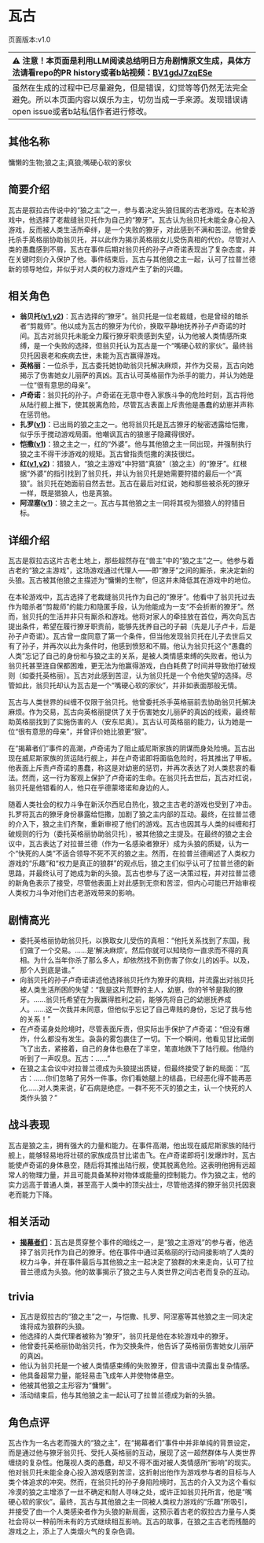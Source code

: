 # 瓦古
页面版本:v1.0
 

| :warning: 注意！本页面是利用LLM阅读总结明日方舟剧情原文生成，具体方法请看repo的PR history或者b站视频：[BV1gdJ7zqESe](https://www.bilibili.com/video/BV1gdJ7zqESe/)         |
|:----------------------------|
| 虽然在生成的过程中已尽量避免，但是错误，幻觉等等仍然无法完全避免。所以本页面内容以娱乐为主，切勿当成一手来源。发现错误请open issue或者b站私信作者进行修改。|



## 其他名称
慵懒的生物;狼之主;真狼;嘴硬心软的家伙
## 简要介绍
瓦古是叙拉古传说中的“狼之主”之一，参与着决定头狼归属的古老游戏。在本轮游戏中，他选择了老裁缝翁贝托作为自己的“獠牙”。瓦古认为翁贝托未能全身心投入游戏，反而被人类生活所牵绊，是一个失败的獠牙，对此感到不满和苦涩。他曾委托杀手英格丽协助翁贝托，并以此作为揭示英格丽女儿受伤真相的代价。尽管对人类的愚蠢感到不屑，瓦古在事件后期对翁贝托的孙子卢奇诺表现出了复杂态度，并在关键时刻介入保护了他。事件结束后，瓦古与其他狼之主一起，认可了拉普兰德新的领导地位，并似乎对人类的权力游戏产生了新的兴趣。
## 相关角色
-   **翁贝托([v1](extended_char_weng_bei_tuo.md),[v2](../char_v3/extended_char_weng_bei_tuo.md))**：瓦古选择的“獠牙”。翁贝托是一位老裁缝，也是曾经的暗杀者“剪裁师”。他以成为瓦古的獠牙为代价，换取平静地抚养孙子卢奇诺的时间。瓦古对翁贝托未能全力履行獠牙职责感到失望，认为他被人类情感所束缚，是一个失败的选择，但翁贝托认为瓦古是一个“嘴硬心软的家伙”。最终翁贝托因衰老和疾病去世，未能为瓦古赢得游戏。
-   **英格丽**：一位杀手，瓦古委托她协助翁贝托解决麻烦，并作为交易，瓦古向她揭示了伤害她女儿丽萨的真凶。瓦古认可英格丽作为杀手的能力，并认为她是一位“很有意思的母亲”。
-   **卢奇诺**：翁贝托的孙子。卢奇诺在无意中卷入家族斗争的危险时刻，瓦古将他从陆行舰上推下，使其脱离危险，尽管瓦古表面上斥责他是愚蠢的幼崽并声称在惩罚他。
-   **扎罗([v1](extended_char_zha_luo.md))**：已出局的狼之主之一。他将翁贝托是瓦古獠牙的秘密透露给恺撒，似乎乐于搅动游戏局面。他嘲讽瓦古的狼崽子隐藏得很好。
-   **恺撒([v1](extended_char_kai_sa.md))**：狼之主之一，红的“外婆”。他与其他狼之主一同出现，并强制执行狼之主不得干涉游戏的规矩。瓦古曾指责恺撒的演技很烂。
-   **红([v1](char_144_red.md),[v2](../char_v3/char_144_red.md))**：猎狼人，“狼之主游戏”中狩猎“真狼”（狼之主）的“獠牙”。红根据“外婆”的指引找到了翁贝托，并认为翁贝托是她需要狩猎的最后一个“真狼”。翁贝托在她面前自然去世。瓦古在最后对红说，她和那些被杀死的獠牙一样，既是猎狼人，也是真狼。
-   **阿涅塞([v1](extended_char_a_nie_sai.md))**：狼之主之一。瓦古与其他狼之主一同将其视为猎狼人的狩猎目标。
## 详细介绍
瓦古是叙拉古这片古老土地上，那些超然存在“兽主”中的“狼之主”之一。他参与着古老的“狼之主游戏”，这场游戏通过代理人——即“獠牙”之间的厮杀，来决定新的头狼。瓦古被其他狼之主描述为“慵懒的生物”，但这并未降低其在游戏中的地位。

在本轮游戏中，瓦古选择了老裁缝翁贝托作为自己的“獠牙”。他看中了翁贝托过去作为暗杀者“剪裁师”的能力和隐匿手段，认为他能成为一支“不会折断的獠牙”。然而，翁贝托的生活并非只有厮杀和游戏。他将对家人的牵挂放在首位，两次向瓦古提出条件，希望在履行獠牙职责前，能够先抚养自己的子嗣（先是儿子卢卡，后是孙子卢奇诺）。瓦古曾一度同意了第一个条件，但当他发现翁贝托在儿子去世后又有了孙子，并再次以此为条件时，他感到愤怒和不屑。他认为翁贝托这个“愚蠢的人类”忘记了自己的身份和与狼之主的关系，是被人类情感束缚的失败者。他认为翁贝托甚至连自保都困难，更无法为他赢得游戏，白白耗费了时间并导致他打破规则（如委托英格丽）。瓦古对此感到苦涩，认为翁贝托是一个令他失望的选择。尽管如此，翁贝托却认为瓦古是一个“嘴硬心软的家伙”，并非如表面那般无情。

瓦古与人类世界的纠缠不仅限于翁贝托。他曾委托杀手英格丽前去协助翁贝托解决麻烦。作为交易，瓦古向英格丽提供了关于伤害她女儿丽萨的真凶的线索，最终帮助英格丽找到了实施伤害的人（安东尼奥）。瓦古认可英格丽的能力，认为她是一位“很有意思的母亲”，并曾评价她比狼更“狠”。

在“揭幕者们”事件的高潮，卢奇诺为了阻止威尼斯家族的阴谋而身处险境。瓦古出现在威尼斯家族的货运陆行舰上，并在卢奇诺即将面临危险时，将其推出了甲板。他表面上斥责卢奇诺的愚蠢，称这是对幼崽的惩罚，并再次表达了对人类悲哀的看法。然而，这一行为客观上保护了卢奇诺的生命。在翁贝托去世后，瓦古对红说，翁贝托是他错看的人，他只在乎德蒙塔诺和身边的人。

随着人类社会的权力斗争在新沃尔西尼白热化，狼之主古老的游戏也受到了冲击。扎罗将瓦古的獠牙身份暴露给恺撒，加剧了狼之主内部的互动。最终，在拉普兰德的介入下，狼之主们齐聚，重新审视了他们的游戏。瓦古也因其与人类的纠缠和打破规则的行为（委托英格丽协助翁贝托），被其他狼之主提及。在最终的狼之主会议中，瓦古表达了对拉普兰德（作为一名感染者獠牙）成为头狼的质疑，认为一个“快死的人类”不适合领导不死不灭的狼之主。然而，在拉普兰德阐述了人类权力游戏的“乐趣”和“权力是真正的狼群”的观点后，狼之主们似乎认可了拉普兰德的新思路，并最终认可了她成为新的头狼。瓦古也参与了这一决策过程，并对拉普兰德的新角色表示了接受，尽管他表面上对此感到无奈和苦涩，但内心可能已开始审视人类权力斗争对他们古老游戏带来的影响。
## 剧情高光
*   委托英格丽协助翁贝托，以换取女儿受伤的真相：“他托关系找到了东国，我们做了一个交易。......是‘解决麻烦’。然后你就可以知晓你一直求而不得的真相。为什么当年你杀了那么多人，却依然找不到伤害了你女儿的凶手。以及，那个人到底是谁。”
*   向翁贝托的孙子卢奇诺讲述他选择翁贝托作为獠牙的真相，并流露出对翁贝托被人类生活所困的失望：“我是这片荒野的主人，幼崽，你的爷爷是我的獠牙。......翁贝托希望在为我赢得胜利之前，能够先将自己的幼崽抚养成人。......这一次我并未同意，但他似乎忘记了自己卑贱的身份，忘记了我与他的关系！”
*   在卢奇诺身处险境时，尽管表面斥责，但实际出手保护了卢奇诺：“但没有爆炸，什么都没有发生。袅袅的雾包裹住了一切。下一个瞬间，他看见甘比诺倒飞了出去，紧接着，自己的身体也悬在了半空，笔直地跌下了陆行舰。他隐约听到了一声叹息。瓦古：......”
*   在狼之主会议中对拉普兰德成为头狼提出质疑，但最终接受了新的局面：“瓦古：......你们忽略了另外一件事。你们看她腿上的结晶，已经恶化得不能再恶化......对人类来说，矿石病是绝症。一群不死不灭的狼之主，认一个快死的人类作头狼？”
## 战斗表现
瓦古是狼之主，拥有强大的力量和能力。在事件高潮，他出现在威尼斯家族的陆行舰上，能够轻易地将壮硕的家族成员甘比诺击飞。在卢奇诺即将引发爆炸时，瓦古能使卢奇诺的身体悬空，随后将其推出陆行舰，使其脱离危险。这表明他拥有远超常人的物理力量，并且可能具备某种对物体或能量的控制能力。作为狼之主，他的实力远高于普通人类，甚至高于人类中的顶尖战士，尽管他选择的獠牙翁贝托因衰老而能力下降。
## 相关活动
-   **[揭幕者们](../stories/act38side.md)**：瓦古是贯穿整个事件的暗线之一，是“狼之主游戏”的参与者，他选择了翁贝托作为自己的獠牙。他在事件中通过英格丽的行动间接影响了人类的权力斗争，并在事件最后与其他狼之主一起决定了狼群的未来走向，认可了拉普兰德成为头狼。他的故事揭示了狼之主与人类世界之间古老而复杂的互动。
## trivia
*   瓦古是叙拉古的“狼之主”之一，与恺撒、扎罗、阿涅塞等其他狼之主一同决定谁将成为狼群的头狼。
*   他选择的人类代理者被称为“獠牙”，翁贝托是他在本轮游戏中的獠牙。
*   他曾委托英格丽协助翁贝托，作为交换条件，他告诉了英格丽伤害她女儿丽萨的真凶。
*   他认为翁贝托是一个被人类情感束缚的失败獠牙，但言语中流露出复杂情感。
*   他具备超常力量，能轻易击飞成年人并使物体悬空。
*   他被其他狼之主形容为“慵懒”。
*   活动结束后，他与其他狼之主一起认可了拉普兰德成为新的头狼。
## 角色点评
瓦古作为一名古老而强大的“狼之主”，在“揭幕者们”事件中并非单纯的背景设定，而是通过他与獠牙翁贝托、受托人英格丽的互动，展现了这一超然群体与人类世界缠绕的复杂性。他蔑视人类的愚蠢，却又不得不面对被人类情感所“影响”的现实。他对翁贝托未能全身心投入游戏感到苦涩，这折射出他作为游戏参与者的目标与人类个体追求的冲突。然而，在翁贝托的孙子身陷险境时，瓦古的介入又为这个看似冷漠的狼之主增添了一丝不确定和耐人寻味之处，或许正如翁贝托所言，他是“嘴硬心软的家伙”。最终，瓦古与其他狼之主一同被人类权力游戏的“乐趣”所吸引，并接受了由一个人类感染者作为头狼的新局面，这预示着古老的叙拉古力量与人类社会将以一种前所未有的方式继续相互影响。瓦古的故事，在狼之主古老而残酷的游戏之上，添上了人类烟火气的复杂色调。